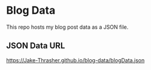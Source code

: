 # Blog Data

This repo hosts my blog post data as a JSON file.

## JSON Data URL

https://Jake-Thrasher.github.io/blog-data/blogData.json
